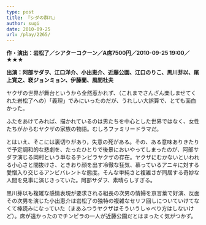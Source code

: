 ```yaml
---
type: post
title: 『シダの群れ』
author: sugi
date: 2010-09-25
url: /play/2265/
---
```

**作・演出：岩松了／シアターコクーン／A席7500円／2010-09-25 19:00／★★★**

**出演：阿部サダヲ、江口洋介、小出恵介、近藤公園、江口のりこ、黒川芽以、尾上寛之、裵ジョンミョン、伊藤蘭、風間杜夫**

ヤクザの世界が舞台というから全然惹かれず、（これまでさんざん楽しませてくれた岩松了への）「義理」でみにいったのだが、うれしい大誤算で、とても面白かった。

ふたをあけてみれば、描かれているのは男たちを中心とした世界ではなく、女性たちがからむヤクザの家族の物語。むしろファミリードラマだ。

とはいえ、そこには裏切りがあり，失意の死がある。その、ある意味ありきたりで予定調和的な悲劇を、たったひとりで後景においやってしまったのが、阿部サダヲ演じる岡村という単なるチンピラヤクザの存在。ヤクザにむかないといわれる小心さと間抜けさ、ときおり顔を出す冷徹な狂気、慕っているアニキに対する愛憎入り交じるアンビバレントな態度。そんな単純さと複雑さが同居する奇妙な人間を見事に演じきっていた。阿部サダヲ、素晴らしすぎる。

黒川芽以も複雑な感情表現が要求される組長の次男の情婦を京言葉で好演、反面その次男を演じた小出恵介は岩松了の独特の複雑なセリフ回しについていけてなくて棒読みになっていた（まあふつうヤクザはそういうしゃべり方はしないけど）。席が遠かったのでチンピラの一人が近藤公園だとはまったく気がつかず。

